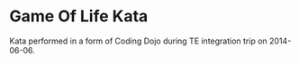 Game Of Life Kata
=================

Kata performed in a form of Coding Dojo during TE integration trip on 2014-06-06.

